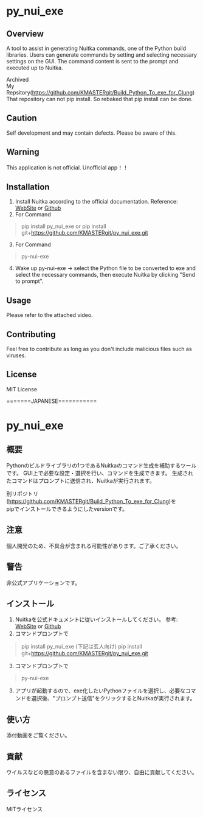 # py_nui_exe

## Overview
A tool to assist in generating Nuitka commands, one of the Python build libraries. 
Users can generate commands by setting and selecting necessary settings on the GUI. 
The command content is sent to the prompt and executed up to Nuitka.

Archived  
My Repsitory(https://github.com/KMASTERgit/Build_Python_To_exe_for_Clung)  
That repository can not pip install.
So rebaked that pip install can be done.

## Caution
Self development and may contain defects. Please be aware of this.

## Warning
This application is not official.
Unofficial app！！

## Installation
1. Install Nuitka according to the official documentation.
   Reference: [WebSite](https://nuitka.net/user-documentation/user-manual.html)  or  [Github](https://github.com/Nuitka/Nuitka?tab=readme-ov-file)
2. For Command
>pip install py_nui_exe
or
>pip install git+https://github.com/KMASTERgit/py_nui_exe.git
3. For Command
>py-nui-exe
4. Wake up py-nui-exe → select the Python file to be converted to exe and select the necessary commands, then execute Nuitka by clicking "Send to prompt".

## Usage
Please refer to the attached video.

## Contributing
Feel free to contribute as long as you don't include malicious files such as viruses.

## License
MIT License

=======JAPANESE===========

# py_nui_exe

## 概要
Pythonのビルドライブラリの1つであるNuitkaのコマンド生成を補助するツールです。
GUI上で必要な設定・選択を行い、コマンドを生成できます。
生成されたコマンドはプロンプトに送信され、Nuitkaが実行されます。

別リポジトリ(https://github.com/KMASTERgit/Build_Python_To_exe_for_Clung)を  
pipでインストールできるようにしたversionです。


## 注意
個人開発のため、不具合が含まれる可能性があります。ご了承ください。

## 警告
非公式アプリケーションです。

## インストール
1. Nuitkaを公式ドキュメントに従いインストールしてください。
  参考: [WebSite](https://nuitka.net/user-documentation/user-manual.html)  or  [Github](https://github.com/Nuitka/Nuitka?tab=readme-ov-file)
2. コマンドプロンプトで
>pip install py_nui_exe
(下記は玄人向け)
>pip install git+https://github.com/KMASTERgit/py_nui_exe.git
3. コマンドプロンプトで
>py-nui-exe
3. アプリが起動するので、exe化したいPythonファイルを選択し、必要なコマンドを選択後、"プロンプト送信"をクリックするとNuitkaが実行されます。

## 使い方
添付動画をご覧ください。

## 貢献
ウイルスなどの悪意のあるファイルを含まない限り、自由に貢献してください。

## ライセンス
MITライセンス

